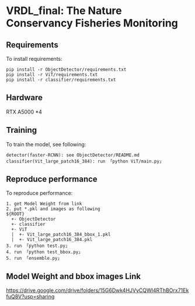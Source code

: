 # VRDL_final: The Nature Conservancy Fisheries Monitoring

## Requirements

To install requirements:

```setup
pip install -r ObjectDetector/requirements.txt
pip install -r ViT/requirements.txt
pip install -r classifier/requirements.txt
```

## Hardware

RTX A5000 *4

## Training

To train the model, see following:

```
detector(faster-RCNN): see ObjectDetector/README.md
classifier(Vit_large_patch16_384): run 「python ViT/main.py」
```

## Reproduce performance
To reproduce performance:

```
1. get Model Weight from link
2. put *.pkl and images as following
${ROOT}
  +- ObjectDetector
  +- classifier
  +- ViT
  |  +- Vit_large_patch16_384_bbox_1.pkl
  |  +- Vit_large_patch16_384.pkl
3. run 「python test.py」
4. run 「python test_bbox.py」
5. run 「ensemble.py」
```
## Model Weight and bbox images Link
https://drive.google.com/drive/folders/15G6Dwk4HJVyCQWI4RThBOrx71EkfuQ8V?usp=sharing
